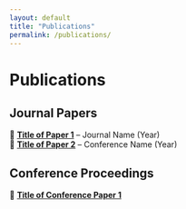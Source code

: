 ```yaml
---
layout: default
title: "Publications"
permalink: /publications/
---
```


# Publications  

## Journal Papers  
📄 **[Title of Paper 1](https://doi.org/XXXX)** – Journal Name (Year)  
📄 **[Title of Paper 2](https://doi.org/XXXX)** – Conference Name (Year)  

## Conference Proceedings  
🔬 **[Title of Conference Paper 1](https://doi.org/XXXX)**  
